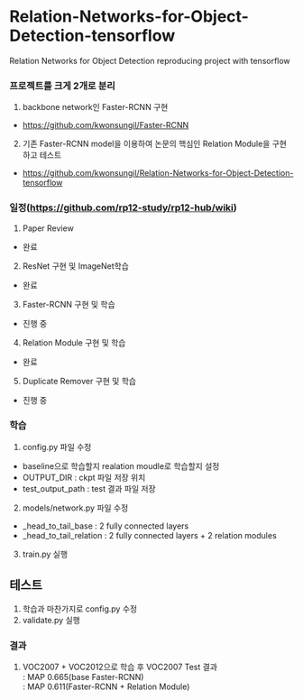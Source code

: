 # Relation-Networks-for-Object-Detection-tensorflow
Relation Networks for Object Detection reproducing project with tensorflow

### 프로젝트를 크게 2개로 분리
1. backbone network인 Faster-RCNN 구현
 - https://github.com/kwonsungil/Faster-RCNN

2. 기존 Faster-RCNN model을 이용하여 논문의 핵심인 Relation Module을 구현하고 테스트
 - https://github.com/kwonsungil/Relation-Networks-for-Object-Detection-tensorflow

### 일정(https://github.com/rp12-study/rp12-hub/wiki)  
1. Paper Review  
 - 완료  
2. ResNet 구현 및 ImageNet학습
 - 완료
3. Faster-RCNN 구현 및 학습
 - 진행 중
4. Relation Module 구현 및 학습
 - 완료
5. Duplicate Remover 구현 및 학습
 - 진행 중
 
 ### 학습
 1. config.py 파일 수정 
  - baseline으로 학습할지 realation moudle로 학습할지 설정
  - OUTPUT_DIR : ckpt 파일 저장 위치
  - test_output_path : test 결과 파일 저장 
 2. models/network.py 파일 수정
  - _head_to_tail_base : 2 fully connected layers
  - _head_to_tail_relation : 2 fully connected layers + 2 relation modules
 3. train.py 실행
 
 ## 테스트
 1. 학습과 마찬가지로 config.py 수정
 2. validate.py 실행
 
 ### 결과
 1. VOC2007 + VOC2012으로 학습 후 VOC2007 Test 결과  
  : MAP 0.665(base Faster-RCNN)  
  : MAP 0.611(Faster-RCNN + Relation Module)   

